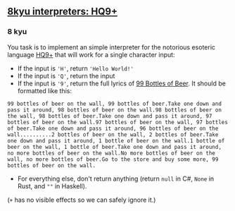 <h2><a href=https://www.codewars.com/kata/591588d49f4056e13f000001/train/python target="_blank">8kyu interpreters: HQ9+</a></h2><h3>8 kyu</h3><p>You task is to implement an simple interpreter for the notorious esoteric language <a href="https://esolangs.org/wiki/HQ9+" data-turbolinks="false" target="_blank">HQ9+</a> that will work for a single character input:</p><ul><li>If the input is <code>'H'</code>, return <code>'Hello World!'</code></li><li>If the input is <code>'Q'</code>, return the input</li><li>If the input is <code>'9'</code>, return the full lyrics of <a href="http://www.99-bottles-of-beer.net/lyrics.html" data-turbolinks="false" target="_blank">99 Bottles of Beer</a>. It should be formatted like this:</li></ul><pre><code>99 bottles of beer on the wall, 99 bottles of beer.Take one down and pass it around, 98 bottles of beer on the wall.98 bottles of beer on the wall, 98 bottles of beer.Take one down and pass it around, 97 bottles of beer on the wall.97 bottles of beer on the wall, 97 bottles of beer.Take one down and pass it around, 96 bottles of beer on the wall..........2 bottles of beer on the wall, 2 bottles of beer.Take one down and pass it around, 1 bottle of beer on the wall.1 bottle of beer on the wall, 1 bottle of beer.Take one down and pass it around, no more bottles of beer on the wall.No more bottles of beer on the wall, no more bottles of beer.Go to the store and buy some more, 99 bottles of beer on the wall.</code></pre><ul><li>For everything else, don't return anything (return <code>null</code> in C#, <code>None</code> in Rust, and <code>""</code> in Haskell).</li></ul><p>(<code>+</code> has no visible effects so we can safely ignore it.)</p>